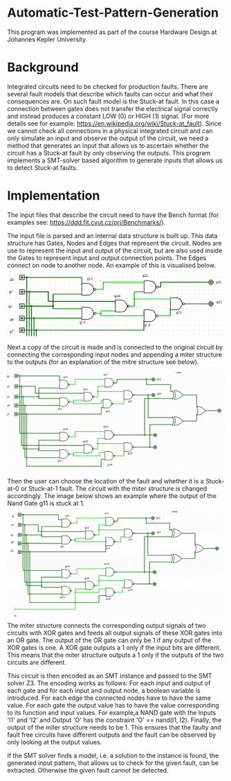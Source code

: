 # Automatic-Test-Pattern-Generation
This program was implemented as part of the course Hardware Design at Johannes Kepler University.

# Background
Integrated circuits need to be checked for production faults. There are several fault models that describe which faults can occur and what their consequences are. On such fault model is the Stuck-at fault. In this case a connection between gates does not transfer the electrical signal correctly and instead produces a constant LOW (0) or HIGH (1) signal. (For more details see for example: https://en.wikipedia.org/wiki/Stuck-at_fault). Since we cannot check all connections in a physical integrated circuit and can only simulate an input and observe the output of the circuit, we need a method that generates an input that allows us to ascertain whether the circuit has a Stuck-at fault by only observing the outputs. This program implements a SMT-solver based algorithm to generate inputs that allows us to detect Stuck-at faults.

# Implementation
The input files that describe the circuit need to have the Bench format (for examples see: https://ddd.fit.cvut.cz/prj/Benchmarks/).

The input file is parsed and an internal data structure is built up. This data structure has Gates, Nodes and Edges that represent the circuit. Nodes are use to represent the input and output of the circuit, but are also used inside the Gates to represent input and output connection points. The Edges connect on node to another node. An example of this is visualised below.
![Internal datastructure of parsed circuit](images/input_circuit.png)

Next a copy of the circuit is made and is connected to the original circuit by connecting the corresponding input nodes and appending a miter structure to the outputs (for an explanation of the mitre structure see below). 
![Circuit that contains original circuit, the copy and the miter structure](images/ATPGCircuit.png)

Then the user can choose the location of the fault and whether it is a Stuck-at-0 or Stuck-at-1 fault. The circuit with the miter structure is changed accordingly. The image below shows an example where the output of the Nand Gate  g11 is stuck at 1.
![Circuit that contains original circuit, the copy and the miter structure](images/ATPGCircuit_with_fault.png)
The miter structure connects the corresponding output signals of two circuits with XOR gates and feeds all output signals of these XOR gates into an OR gate. The output of the OR gate can only be 1 if any output of the XOR gates is one. A XOR gate outputs a 1 only if the input bits are different. This means that the miter structure outputs a 1 only if the outputs of the two circuits are different.

This circuit is then encoded as an SMT instance and passed to the SMT solver Z3. The encoding works as follows:
For each input and output of each gate and for each input and output node, a boolean variable is introduced. For each edge the connected nodes have to have the same value. For each gate the output value has to have the value corresponding to its function and input values. For example,a NAND gate with the Inputs 'I1' and 'I2' and Output 'O' has the constraint 'O' == nand(I1, I2). Finally, the output of the miter structure needs to be 1. This ensures that the faulty and fault free circuits have different outputs and the fault can be observed by only looking at the output values.

If the SMT solver finds a model, i.e. a solution to the instance is found, the generated input pattern, that allows us to check for the given fault, can be extracted. Otherwise the given fault cannot be detected.

